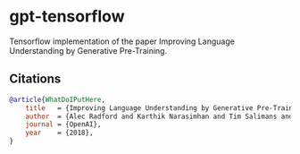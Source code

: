 # gpt-tensorflow
Tensorflow implementation of the paper Improving Language Understanding by Generative Pre-Training.

## Citations

```bibtex
@article{WhatDoIPutHere,
    title   = {Improving Language Understanding by Generative Pre-Training},
    author  = {Alec Radford and Karthik Narasimhan and Tim Salimans and Ilya Sutskever},
    journal = {OpenAI},
    year    = {2018},
}
```
